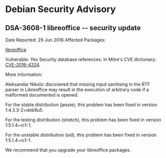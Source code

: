 
Debian Security Advisory
========================


DSA-3608-1 libreoffice -- security update
-----------------------------------------



Date Reported:
29 Jun 2016
Affected Packages:

[libreoffice](https://packages.debian.org/src:libreoffice)

Vulnerable:
Yes
Security database references:
In Mitre's CVE dictionary: [CVE-2016-4324](https://security-tracker.debian.org/tracker/CVE-2016-4324).  

More information:

Aleksandar Nikolic discovered that missing input sanitising in the RTF
parser in Libreoffice may result in the execution of arbitrary code if
a malformed documented is opened.


For the stable distribution (jessie), this problem has been fixed in
version 1:4.3.3-2+deb8u5.


For the testing distribution (stretch), this problem has been fixed
in version 1:5.1.4~rc1-1.


For the unstable distribution (sid), this problem has been fixed in
version 1:5.1.4~rc1-1.


We recommend that you upgrade your libreoffice packages.





